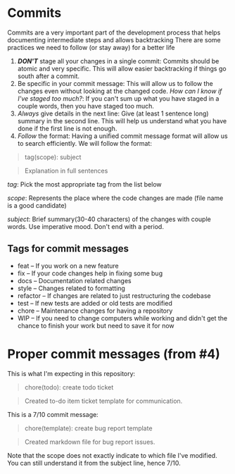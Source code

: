 # Commits
Commits are a very important part of the development process that helps documenting intermediate steps and allows backtracking
There are some practices we need to follow (or stay away) for a better life

1. **_DON'T_** stage all your changes in a single commit: Commits should be atomic and very specific. This will allow easier backtracking if things go south after a commit.
2. Be specific in your commit message: This will allow us to follow the changes even without looking at the changed code.
    _How can I know if I've staged too much?_: If you can't sum up what you have staged in a couple words, then you have staged too much.
3. _Always_ give details in the next line: Give (at least 1 sentence long) summary in the second line. This will help us understand what you have done if the first line is not enough.
4. _Follow_ the format: Having a unified commit message format will allow us to search efficiently.
    We will follow the format:

> tag(scope): subject

> Explanation in full sentences

_tag_: Pick the most appropriate tag from the list below

_scope_: Represents the place where the code changes are made (file name is a good candidate)

_subject_: Brief summary(30-40 characters) of the changes with couple words. Use imperative mood. Don't end with a period.

## Tags for commit messages

- feat – If you work on a new feature
- fix – If your code changes help in fixing some bug
- docs – Documentation related changes
- style – Changes related to formatting
- refactor – If changes are related to just restructuring the codebase
- test – If new tests are added or old tests are modified
- chore – Maintenance changes for having a repository
- WIP – If you need to change computers while working and didn't get the chance to finish your work but need to save it for now

# Proper commit messages (from #4)
This is what I'm expecting in this repository:

> chore(todo): create todo ticket

> Created to-do item ticket template for communication.

This is a 7/10 commit message:

> chore(template): create bug report template

> Created markdown file for bug report issues.

Note that the scope does not exactly indicate to which file I've modified. You can still understand it from the subject line, hence 7/10.
